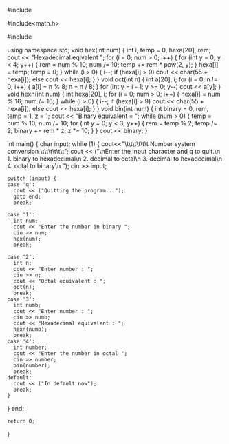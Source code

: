 
#include<iostream>

#include<math.h>

#include<string>

using namespace std;
void hex(int num) {
  int i, temp = 0, hexa[20], rem;
  cout << "Hexadecimal eqivalent ";
  for (i = 0; num > 0; i++) {
    for (int y = 0; y < 4; y++) {
      rem = num % 10;
      num /= 10;
      temp += rem * pow(2, y);
    }
    hexa[i] = temp;
    temp = 0;
  }
  while (i > 0) {
    i--;
    if (hexa[i] > 9)
      cout << char(55 + hexa[i]);
    else
      cout << hexa[i];
  }
}
void oct(int n) {
  int a[20], i;
  for (i = 0; n != 0; i++) {
    a[i] = n % 8;
    n = n / 8;
  }
  for (int y = i - 1; y >= 0; y--)
    cout << a[y];
}
void hexn(int num) {
  int hexa[20], i;
  for (i = 0; num > 0; i++) {
    hexa[i] = num % 16;
    num /= 16;
  }
  while (i > 0) {
    i--;
    if (hexa[i] > 9)
      cout << char(55 + hexa[i]);
    else
      cout << hexa[i];
  }
}
void bin(int num) {
  int binary = 0, rem, temp = 1, z = 1;
  cout << "Binary equivalent = ";
  while (num > 0) {
    temp = num % 10;
    num /= 10;
    for (int y = 0; y < 3; y++) {
      rem = temp % 2;
      temp /= 2;
      binary += rem * z;
      z *= 10;
    }
  }
  cout << binary;
}

int main() {
  char input;
  while (1) {
    cout<<"\t\t\t\t\t\t Number system conversion \t\t\t\t\t\t";
    cout << ("\nEnter the input character and q to quit.\n  1. binary to hexadecimal\n  2. decimal to octal\n  3. decimal to hexadecimal\n  4. octal to binary\n ");
    cin >> input;

    switch (input) {
    case 'q':
      cout << ("Quitting the program...");
      goto end;
      break;

    case '1':
      int num;
      cout << "Enter the number in binary ";
      cin >> num;
      hex(num);
      break;

    case '2':
      int n;
      cout << "Enter number : ";
      cin >> n;
      cout << "Octal equivalent : ";
      oct(n);
      break;
    case '3':
      int numb;
      cout << "Enter number : ";
      cin >> numb;
      cout << "Hexadecimal equivalent : ";
      hexn(numb);
      break;
    case '4':
      int number;
      cout << "Enter the number in octal ";
      cin >> number;
      bin(number);
      break;
    default:
      cout << ("In default now");
      break;
    }
  }
  end:

    return 0;
}
